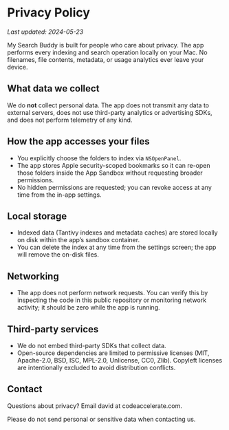 # Privacy Policy

_Last updated: 2024-05-23_

My Search Buddy is built for people who care about privacy. The app performs every indexing and search operation locally on your Mac. No filenames, file contents, metadata, or usage analytics ever leave your device.

## What data we collect

We do **not** collect personal data. The app does not transmit any data to external servers, does not use third-party analytics or advertising SDKs, and does not perform telemetry of any kind.

## How the app accesses your files

- You explicitly choose the folders to index via `NSOpenPanel`.
- The app stores Apple security-scoped bookmarks so it can re-open those folders inside the App Sandbox without requesting broader permissions.
- No hidden permissions are requested; you can revoke access at any time from the in-app settings.

## Local storage

- Indexed data (Tantivy indexes and metadata caches) are stored locally on disk within the app’s sandbox container.
- You can delete the index at any time from the settings screen; the app will remove the on-disk files.

## Networking

- The app does not perform network requests. You can verify this by inspecting the code in this public repository or monitoring network activity; it should be zero while the app is running.

## Third-party services

- We do not embed third-party SDKs that collect data.
- Open-source dependencies are limited to permissive licenses (MIT, Apache-2.0, BSD, ISC, MPL-2.0, Unlicense, CC0, Zlib). Copyleft licenses are intentionally excluded to avoid distribution conflicts.

## Contact

Questions about privacy? Email david at codeaccelerate.com.

Please do not send personal or sensitive data when contacting us.
